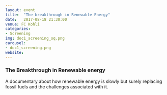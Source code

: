 ```yaml
---
layout: event
title:  "The breakthrough in Renewable Energy"
date:   2017-08-18 21:30:00
venue: FC Kohli
categories:
- Screening
img: doc1_screening_sq.png
carousel:
- doc1_screening.png
website: 
---
```

<h3>The Breakthrough in Renewable energy</h3>

A documentary about how renewable energy is slowly but surely replacing fossil fuels and the challenges associated with it. 

